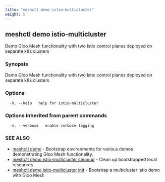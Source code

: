 ```yaml
---
title: "meshctl demo istio-multicluster"
weight: 5
---
```

## meshctl demo istio-multicluster

Demo Gloo Mesh functionality with two Istio control planes deployed on separate k8s clusters

### Synopsis

Demo Gloo Mesh functionality with two Istio control planes deployed on separate k8s clusters

### Options

```
  -h, --help   help for istio-multicluster
```

### Options inherited from parent commands

```
  -v, --verbose   enable verbose logging
```

### SEE ALSO

* [meshctl demo](../meshctl_demo)	 - Bootstrap environments for various demos demonstrating Gloo Mesh functionality.
* [meshctl demo istio-multicluster cleanup](../meshctl_demo_istio-multicluster_cleanup)	 - Clean up bootstrapped local resources
* [meshctl demo istio-multicluster init](../meshctl_demo_istio-multicluster_init)	 - Bootstrap a multicluster Istio demo with Gloo Mesh

